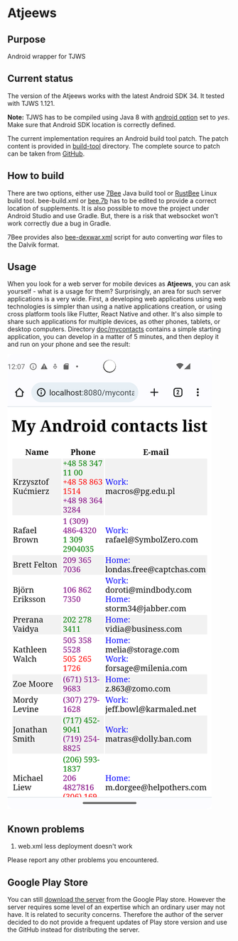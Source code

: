 # Atjeews

## Purpose
Android wrapper for TJWS

## Current status
The version of the Atjeews works with the latest Android SDK 34. It tested with TJWS 1.121. 

**Note:** TJWS has to be compiled using Java 8 with [android option](https://sourceforge.net/p/tjws/git/ci/master/tree/1.x/env.xml#l50) set to *yes*. Make sure that Android SDK location is correctly defined.

The current implementation requires an Android build tool patch. The patch content is provided
in [build-tool](https://github.com/drogatkin/Atjeews/tree/master/build-tool) directory. The complete source to patch can be taken from [GitHub](https://github.com/miracle2k/android-platform_sdk).

## How to build
There are two options, either use [7Bee](https://github.com/drogatkin/7Bee) Java build tool
or [RustBee](https://gitlab.com/tools6772135/rusthub/-/tree/master)  Linux build tool. bee-build.xml or [bee.7b](https://github.com/drogatkin/Atjeews/blob/master/bee.7b) has to be edited to provide
a correct location of supplements. It is also possible to move the project under Android Studio and use Gradle. But, there
is a risk that websocket won't work correctly due a bug in Gradle.

7Bee provides also [bee-dexwar.xml](https://github.com/drogatkin/Atjeews/blob/master/bee-dexwar.xml) script for auto converting *war* files to the Dalvik format.

## Usage

When you look for a web server for mobile devices as **Atjeews**, you can ask yourself - what is a usage for them? Surprisingly, an area for such server applications is a very wide.
First, a developing web applications using web technologies is simpler than using a native applications creation, or using cross platform tools like Flutter, React Native and other.
It's also simple to share such applications for multiple devices, as other phones, tablets, or desktop computers. Directory [doc/mycontacts](https://github.com/drogatkin/Atjeews/tree/master/doc/mycontacts)
contains a simple starting application, you can develop in a matter of 5 minutes, and then deploy it and run on your phone and see the result:


![mycontacts screen shot](https://github.com/drogatkin/Atjeews/blob/master/doc/mycontacts.png?raw=true)


## Known problems
1. web.xml less deployment doesn't work

Please report any other problems you encountered.

## Google Play Store
You can still [download the server](
https://play.google.com/store/apps/details?id=rogatkin.mobile.web&hl=en) from the Google Play store. However the server requires some level
of an expertise which an ordinary user may not have. It is related to security concerns. Therefore the author
of the server decided to do not provide a frequent updates of Play store version and use the GitHub instead for distributing the server.


